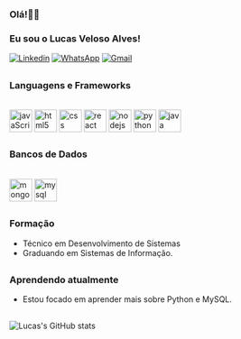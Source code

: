 
### Olá!👋🏽

### Eu sou o Lucas Veloso Alves!
[![Linkedin](https://img.shields.io/badge/LinkedIn-0077B5?style=for-the-badge&logo=linkedin&logoColor=white)](https://www.linkedin.com/in/lucas-veloso-alves-70a2a3219/)
[![WhatsApp](https://img.shields.io/badge/WhatsApp-25D366?style=for-the-badge&logo=whatsapp&logoColor=white)](https://api.whatsapp.com/send?phone=5571996579989)
[![Gmail](https://img.shields.io/badge/Gmail-D14836?style=for-the-badge&logo=gmail&logoColor=white)](mailto:lucasvalves98@gmail.com)

##
### Languagens e Frameworks
<div style="display:inline_block" ><br/>
  <img align="center" alt="javaScript5" heigth="30" width="40" src="https://cdn.jsdelivr.net/gh/devicons/devicon/icons/javascript/javascript-original.svg" >
  <img align="center" alt="html5" heigth="25" width="40" src="https://cdn.jsdelivr.net/gh/devicons/devicon/icons/html5/html5-original.svg" >
  <img align="center" alt="css" heigth="30" width="40" src="https://cdn.jsdelivr.net/gh/devicons/devicon/icons/css3/css3-original.svg" >
  <img align="center" alt="react" heigth="30" width="40" src="https://cdn.jsdelivr.net/gh/devicons/devicon/icons/react/react-original.svg" />
  <img align="center" alt="nodejs" heigth="30" width="40" src="https://cdn.jsdelivr.net/gh/devicons/devicon/icons/nodejs/nodejs-original.svg" >
  <img align="center" alt="python" heigth="30" width="40" src="https://cdn.jsdelivr.net/gh/devicons/devicon/icons/python/python-original.svg" >
  <img align="center" alt="java" heigth="30" width="40" src="https://cdn.jsdelivr.net/gh/devicons/devicon/icons/java/java-original.svg" >

</div>


##
### Bancos de Dados

<div style="display:inline_block" ><br/>
  <img align="center" alt="mongoDB" heigth="30" width="40" margin-left: 10px; src="https://img.shields.io/badge/MongoDB-4EA94B?style=for-the-badge&logo=mongodb&logoColor=white" >
  <img align="center" alt="mysql" heigth="30" width="40" margin-left="110px"; src="https://cdn.jsdelivr.net/gh/devicons/devicon/icons/mongodb/mongodb-original.svg" >
</div>


##
### Formação

- Técnico em Desenvolvimento de Sistemas
- Graduando em Sistemas de Informação.


##
### Aprendendo atualmente

- Estou focado em aprender mais sobre Python e MySQL.

##


![Lucas's GitHub stats](https://github-readme-stats.vercel.app/api?username=Lucasvalves&show_icons=true&theme=transparent)

